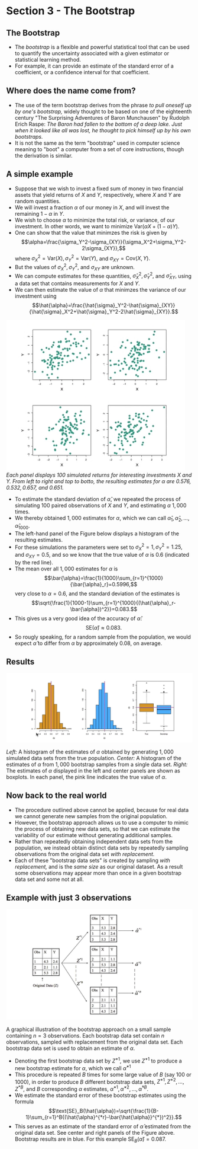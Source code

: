 # Section 3 - The Bootstrap
## The Bootstrap
* The _bootstrap_ is a flexible and powerful statistical tool that can be used to quantify the uncertainty associated with a given estimator or statistical learning method.
* For example, it can provide an estimate of the standard error of a coefficient, or a confidence interval for that coefficient.
## Where does the name come from?
* The use of the term bootstrap derives from the phrase _to pull oneself up by one's bootstrap,_ widely thought to be based on one of the eighteenth century "The Surprising Adventures of Baron Munchausen" by Rudolph Erich Raspe:
_The Baron had fallen to the bottom of a deep lake. Just when it looked like all was lost, he thought to pick himself up by his own bootstraps._
* It is not the same as the term "bootstrap" used in computer science meaning to "boot" a computer from a set of core instructions, though the derivation is similar.
## A simple example
* Suppose that we wish to invest a fixed sum of money in two financial assets that yield returns of $X$ and $Y,$ respectively, where $X$ and $Y$ are random quantities.
* We will invest a fraction $\alpha$ of our money in $X,$ and will invest the remaining $1-\alpha$ in $Y.$
* We wish to choose $\alpha$ to minimize the total risk, or variance, of our investment. In other words, we want to minimize $\text{Var}(\alpha X+(1-\alpha)Y).$
* One can show that the value that minimzes the risk is given by
$$\alpha=\frac{\sigma_Y^2-\sigma_{XY}}{\sigma_X^2+\sigma_Y^2-2\sigma_{XY}},$$
where $\sigma_X^2=\text{Var}(X),\sigma_Y^2=\text{Var}(Y),$ and $\sigma_{XY}=\text{Cov}(X,Y).$
* But the values of $\sigma_X^2,\sigma_Y^2,$ and $\sigma_{XY}$ are unknown.
* We can compute estimates for these quantities, $\hat{\sigma}_X^2,\hat{\sigma}_Y^2,$ and $\hat{\sigma}_{XY},$ using a data set that contains measurements for $X$ and $Y.$
* We can then estimate the value of $\alpha$ that minimzes the variance of our investment using
$$\hat{\alpha}=\frac{\hat{\sigma}_Y^2-\hat{\sigma}_{XY}}{\hat{\sigma}_X^2+\hat{\sigma}_Y^2-2\hat{\sigma}_{XY}}.$$

![](images/ex.png)
_Each panel displays $100$ simulated returns for interesting investments $X$ and $Y.$ From left to right and top to botto, the resulting estimates for $\alpha$ are $0.576,0.532,0.657,$ and $0.651.$_
* To estimate the standard deviation of $\hat{\alpha},$ we repeated the process of simulating $100$ paired observations of $X$ and $Y,$ and estimating $\alpha$ $1,000$ times.
* We thereby obtained $1,000$ estimates for $\alpha,$ which we can call $\hat{\alpha}_1,\hat{\alpha}_2,\dots,\hat{\alpha}_{1000}.$
* The left-hand panel of the Figure below displays a histogram of the resulting estimates.
* For these simulations the parameters were set to $\sigma_X^2=1,\sigma_Y^2=1.25,$ and $\sigma_{XY}=0.5,$ and so we know that the true value of $\alpha$ is $0.6$ (indicated by the red line).
* The mean over all $1,000$ estimates for $\alpha$ is
$$\bar{\alpha}=\frac{1}{1000}\sum_{r=1}^{1000}{\bar{\alpha}_r}=0.5996,$$
very close to $\alpha=0.6,$ and the standard deviation of the estimates is
$$\sqrt{\frac{1}{1000-1}\sum_{r=1}^{1000}{(\hat{\alpha}_r-\bar{\alpha})^2}}=0.083.$$
* This gives us a very good idea of the accuracy of $\hat{\alpha}:$
$$\text{SE}(\hat{\alpha})\approx0.083.$$
* So rougly speaking, for a random sample from the population, we would expect $\hat{\alpha}$ to differ from $\alpha$ by approximately $0.08,$ on average.
## Results
![](images/hist.png)

_Left:_ A histogram of the estimates of $\alpha$ obtained by generating $1,000$ simulated data sets from the true population. _Center:_ A histogram of the estimates of $\alpha$ from $1,000$ bootstrap samples from a single data set. _Right:_ The estimates of $\alpha$ displayed in the left and center panels are shown as boxplots. In each panel, the pink line indicates the true value of $\alpha.$
## Now back to the real world
* The procedure outlined above cannot be applied, because for real data we cannot generate new samples from the original population.
* However, the bootstrap approach allows us to use a computer to mimic the process of obtaining new data sets, so that we can estimate the variability of our estimate without generating additional samples.
* Rather than repeatedly obtaining independent data sets from the population, we instead obtain distinct data sets by repeatedly sampling observations from the original data set _with replacement._
* Each of these "bootstrap data sets" is created by sampling _with replacement,_ and is the _same size_ as our original dataset. As a result some observations may appear more than once in a given bootstrap data set and some not at all.
## Example with just $3$ observations
![](images/boot.png)

A graphical illustration of the bootstrap approach on a small sample containing $n=3$ observations. Each bootstrap data set contain $n$ observations, sampled with replacement from the original data set. Each bootstrap data set is used to obtain an estimate of $\alpha.$
* Denoting the first bootstrap data set by $Z^{*1},$ we use $Z^{*1}$ to produce a new bootstrap estimate for $\alpha,$ which we call $\hat{\alpha}^{*1}$
* This procedure is repeated $B$ times for some large value of $B$ (say $100$ or $1000$), in order to produce $B$ different bootstrap data sets, $Z^{*1},Z^{*2},\dots,Z^{*B},$ and $B$ corresponding $\alpha$ estimates, $\hat{\alpha}^{*1},\hat{\alpha}^{*2},\dots,\hat{\alpha}^{*B}.$
* We estimate the standard error of these bootstrap estimates using the formula
$$\text{SE}_B(\hat{\alpha})=\sqrt{\frac{1}{B-1}\sum_{r=1}^B{(\hat{\alpha}^{*r}-\bar{\hat{\alpha}}^{*})^2}}.$$
* This serves as an estimate of the standard error of $\hat{\alpha}$ estimated from the original data set. See center and right panels of the Figure above. Bootstrap results are in blue. For this example $\text{SE}_B(\hat{\alpha})=0.087.$